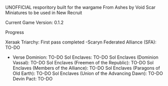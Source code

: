 UNOFFICIAL resporitory built for the wargame From Ashes by Void Scar Miniatures to be used in New Recruit

Current Game Version: 0.1.2

Progress

Xeraak Triarchy: First pass completed
-Scaryn Federated Alliance (SFA): TO-DO
- Verse Dominion: TO-DO
Sol Enclaves: TO-DO
Sol Enclaves (Dominion Vassal): TO-DO
Sol Enclaves (Freemen of the Republic): TO-DO
Sol Enclaves (Members of the Alliance): TO-DO
Sol Enclaves (Paragons of Old Earth): TO-DO
Sol Enclaves (Union of the Advancing Dawn): TO-DO
Devin Pact: TO-DO
